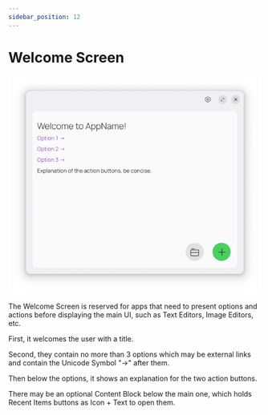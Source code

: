 ```yaml
---
sidebar_position: 12
---
```


# Welcome Screen

![](/assets/welcome_screen.png)

The Welcome Screen is reserved for apps that need to present options and actions before displaying the main UI, such as Text Editors, Image Editors, etc.

First, it welcomes the user with a title.

Second, they contain no more than 3 options which may be external links and contain the Unicode Symbol "→" after them.

Then below the options, it shows an explanation for the two action buttons.

There may be an optional Content Block below the main one, which holds Recent Items buttons as Icon + Text to open them.
